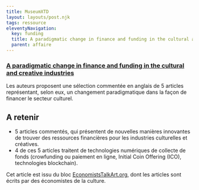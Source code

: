 ```yaml
---
title: MuseumXTD
layout: layouts/post.njk
tags: ressource
eleventyNavigation:
  key: funding
  title: A paradigmatic change in finance and funding in the cultural and creative industries
  parent: affaire
---
```

### [A paradigmatic change in finance and funding in the cultural and creative industries](https://economiststalkart.org/2022/06/28/a-paradigmatic-change-in-finance-and-funding-in-the-cultural-and-creative-industries%ef%bf%bc/)
Les auteurs proposent une sélection commentée en anglais de 5 articles représentant, selon eux, un changement paradigmatique dans la façon de financer le secteur culturel. 

## A retenir
- 5 articles commentés, qui présentent de nouvelles manières innovantes de trouver des ressources financières pour les industries culturelles et créatives.
- 4 de ces 5 articles traitent de technologies numériques de collecte de fonds (crowfunding ou paiement en ligne, Initial Coin Offering (ICO), technologies blockchain).   
  
Cet article est issu du bloc [EconomistsTalkArt.org](https://economiststalkart.org/about/), dont les articles sont écrits par des économistes de la culture. 